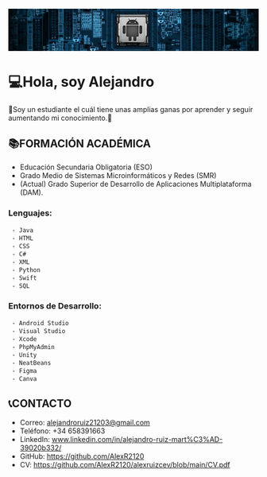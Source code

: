 ![.](IMG/banner.jpg)
# 💻​Hola, soy Alejandro 

👾​​Soy un estudiante el cuál tiene unas amplias ganas por aprender y seguir aumentando mi conocimiento.​📲​

## 📚​FORMACIÓN ACADÉMICA
  - Educación Secundaria Obligatoria (ESO)
  - Grado Medio de Sistemas Microinformáticos y Redes (SMR)
  - (Actual) Grado Superior de Desarrollo de Aplicaciones Multiplataforma (DAM).
  ### Lenguajes:
     - Java
     - HTML
     - CSS
     - C#
     - XML
     - Python
     - Swift
     - SQL
  ### Entornos de Desarrollo:
     - Android Studio
     - Visual Studio
     - Xcode
     - PhpMyAdmin
     - Unity
     - NeatBeans
     - Figma
     - Canva
## 📞​CONTACTO
  - Correo: alejandroruiz21203@gmail.com
  - Teléfono: +34 658391663
  - LinkedIn: www.linkedin.com/in/alejandro-ruiz-mart%C3%AD-39020b332/
  - GitHub: https://github.com/AlexR2120
  - CV: https://github.com/AlexR2120/alexruizcev/blob/main/CV.pdf
    
